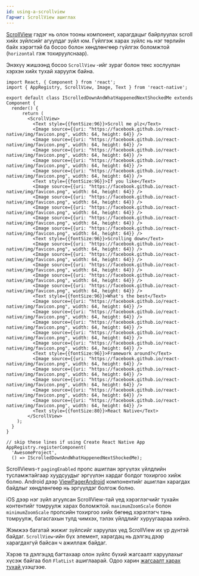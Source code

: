 ```yaml
---
id: using-a-scrollview
Гарчиг: ScrollView ашиглах
---
```


[ScrollView](scrollview.md) гэдэг нь олон тооны компонент, харагдацыг байрлуулах scroll хийх зүйлсийг агуулдаг зүйл юм.
Гүйлгэж харах зүйлс нь нэг төрлийн байх хэрэгтэй ба босоо болон хөндлөнгөөр гүйлгэх боломжтой (`horizontal` гэж тохируулснаар).

Энэхүү жишээнд босоо `ScrollView` -ийг зураг болон текс хослуулан хэрхэн хийх тухай харуулж байна.

```ReactNativeWebPlayer
import React, { Component } from 'react';
import { AppRegistry, ScrollView, Image, Text } from 'react-native';

export default class IScrolledDownAndWhatHappenedNextShockedMe extends Component {
  render() {
      return (
        <ScrollView>
          <Text style={{fontSize:96}}>Scroll me plz</Text>
          <Image source={{uri: "https://facebook.github.io/react-native/img/favicon.png", width: 64, height: 64}} />
          <Image source={{uri: "https://facebook.github.io/react-native/img/favicon.png", width: 64, height: 64}} />
          <Image source={{uri: "https://facebook.github.io/react-native/img/favicon.png", width: 64, height: 64}} />
          <Image source={{uri: "https://facebook.github.io/react-native/img/favicon.png", width: 64, height: 64}} />
          <Image source={{uri: "https://facebook.github.io/react-native/img/favicon.png", width: 64, height: 64}} />
          <Text style={{fontSize:96}}>If you like</Text>
          <Image source={{uri: "https://facebook.github.io/react-native/img/favicon.png", width: 64, height: 64}} />
          <Image source={{uri: "https://facebook.github.io/react-native/img/favicon.png", width: 64, height: 64}} />
          <Image source={{uri: "https://facebook.github.io/react-native/img/favicon.png", width: 64, height: 64}} />
          <Image source={{uri: "https://facebook.github.io/react-native/img/favicon.png", width: 64, height: 64}} />
          <Image source={{uri: "https://facebook.github.io/react-native/img/favicon.png", width: 64, height: 64}} />
          <Text style={{fontSize:96}}>Scrolling down</Text>
          <Image source={{uri: "https://facebook.github.io/react-native/img/favicon.png", width: 64, height: 64}} />
          <Image source={{uri: "https://facebook.github.io/react-native/img/favicon.png", width: 64, height: 64}} />
          <Image source={{uri: "https://facebook.github.io/react-native/img/favicon.png", width: 64, height: 64}} />
          <Image source={{uri: "https://facebook.github.io/react-native/img/favicon.png", width: 64, height: 64}} />
          <Image source={{uri: "https://facebook.github.io/react-native/img/favicon.png", width: 64, height: 64}} />
          <Text style={{fontSize:96}}>What's the best</Text>
          <Image source={{uri: "https://facebook.github.io/react-native/img/favicon.png", width: 64, height: 64}} />
          <Image source={{uri: "https://facebook.github.io/react-native/img/favicon.png", width: 64, height: 64}} />
          <Image source={{uri: "https://facebook.github.io/react-native/img/favicon.png", width: 64, height: 64}} />
          <Image source={{uri: "https://facebook.github.io/react-native/img/favicon.png", width: 64, height: 64}} />
          <Image source={{uri: "https://facebook.github.io/react-native/img/favicon.png", width: 64, height: 64}} />
          <Text style={{fontSize:96}}>Framework around?</Text>
          <Image source={{uri: "https://facebook.github.io/react-native/img/favicon.png", width: 64, height: 64}} />
          <Image source={{uri: "https://facebook.github.io/react-native/img/favicon.png", width: 64, height: 64}} />
          <Image source={{uri: "https://facebook.github.io/react-native/img/favicon.png", width: 64, height: 64}} />
          <Image source={{uri: "https://facebook.github.io/react-native/img/favicon.png", width: 64, height: 64}} />
          <Image source={{uri: "https://facebook.github.io/react-native/img/favicon.png", width: 64, height: 64}} />
          <Text style={{fontSize:80}}>React Native</Text>
        </ScrollView>
    );
  }
}

// skip these lines if using Create React Native App
AppRegistry.registerComponent(
  'AwesomeProject',
  () => IScrolledDownAndWhatHappenedNextShockedMe);
```

ScrollViews-т `pagingEnabled` пропс ашиглан эргүүлэх үйлдлийн тусламжтайгаар хуудсуудыг эргүүлэн хардаг болдог тохиргоо хийж болно. Android дээр [ViewPagerAndroid](viewpagerandroid.md) компонентийг ашиглан харагдах байдлыг хөндлөнгөөр нь эргүүлдэг болгож болно.

iOS  дээр нэг зүйл агуулсан ScrollView-тай үед хэрэглэгчийг тухайн контентийг томруулж харах боломжтой. 
`maximumZoomScale` болон `minimumZoomScale` пропсийн тохиргоо хийх бөгөөд хэрэглэгч тань томруулж, багасгахын тулд чимхэх, тэлэх үйлдлийг хуруугаараа хийнэ. 

Жэмжээ багатай жижиг зүйлсийг харуулах үед ScrollView их үр дүнтэй байдаг. `ScrollView`-ийн бүх элемент, харагдац нь дэлгэц дээр харагдахгүй байсан ч ажиллаж байдаг. 

Хэрэв та дэлгэцэд багтахаар олон зүйлс бүхий жагсаалт харуулахыг хүсэж байгаа бол `FlatList` ашиглаарай. Одоо харин [жагсаалт харах тухай ](using-a-listview.md) үзэцгээе. 
